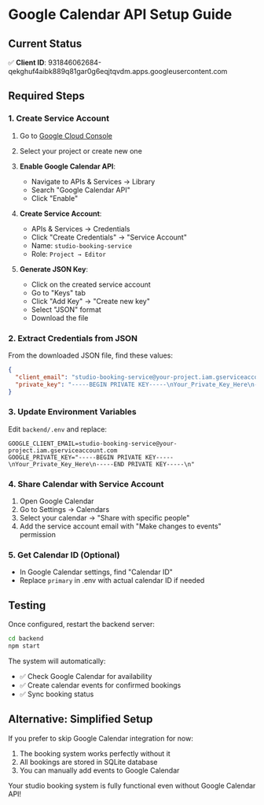 # Google Calendar API Setup Guide

## Current Status
✅ **Client ID**: 931846062684-qekghuf4aibk889q81gar0g6eqjtqvdm.apps.googleusercontent.com

## Required Steps

### 1. Create Service Account
1. Go to [Google Cloud Console](https://console.cloud.google.com/)
2. Select your project or create new one
3. **Enable Google Calendar API**:
   - Navigate to APIs & Services → Library
   - Search "Google Calendar API" 
   - Click "Enable"

4. **Create Service Account**:
   - APIs & Services → Credentials
   - Click "Create Credentials" → "Service Account"
   - Name: `studio-booking-service`
   - Role: `Project → Editor`

5. **Generate JSON Key**:
   - Click on the created service account
   - Go to "Keys" tab
   - Click "Add Key" → "Create new key"
   - Select "JSON" format
   - Download the file

### 2. Extract Credentials from JSON
From the downloaded JSON file, find these values:
```json
{
  "client_email": "studio-booking-service@your-project.iam.gserviceaccount.com",
  "private_key": "-----BEGIN PRIVATE KEY-----\nYour_Private_Key_Here\n-----END PRIVATE KEY-----\n"
}
```

### 3. Update Environment Variables
Edit `backend/.env` and replace:
```env
GOOGLE_CLIENT_EMAIL=studio-booking-service@your-project.iam.gserviceaccount.com
GOOGLE_PRIVATE_KEY="-----BEGIN PRIVATE KEY-----\nYour_Private_Key_Here\n-----END PRIVATE KEY-----\n"
```

### 4. Share Calendar with Service Account
1. Open Google Calendar
2. Go to Settings → Calendars
3. Select your calendar → "Share with specific people"
4. Add the service account email with "Make changes to events" permission

### 5. Get Calendar ID (Optional)
- In Google Calendar settings, find "Calendar ID"
- Replace `primary` in .env with actual calendar ID if needed

## Testing
Once configured, restart the backend server:
```bash
cd backend
npm start
```

The system will automatically:
- ✅ Check Google Calendar for availability
- ✅ Create calendar events for confirmed bookings
- ✅ Sync booking status

## Alternative: Simplified Setup
If you prefer to skip Google Calendar integration for now:
1. The booking system works perfectly without it
2. All bookings are stored in SQLite database
3. You can manually add events to Google Calendar

Your studio booking system is fully functional even without Google Calendar API!